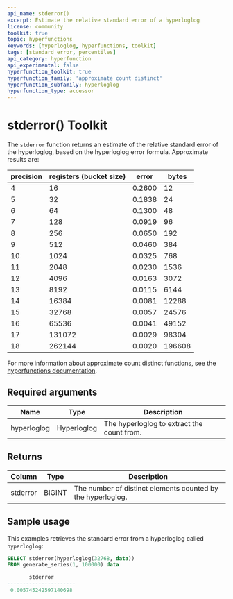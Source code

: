 ```yaml
---
api_name: stderror()
excerpt: Estimate the relative standard error of a hyperloglog
license: community
toolkit: true
topic: hyperfunctions
keywords: [hyperloglog, hyperfunctions, toolkit]
tags: [standard error, percentiles]
api_category: hyperfunction
api_experimental: false
hyperfunction_toolkit: true
hyperfunction_family: 'approximate count distinct'
hyperfunction_subfamily: hyperloglog
hyperfunction_type: accessor
---
```


# stderror()  <tag type="toolkit">Toolkit</tag>
The `stderror` function returns an estimate of the relative standard error of the hyperloglog, based on the hyperloglog error formula. Approximate results are:

|precision|registers (bucket size)|error|bytes|
|-|-|-|-|
|4|16|0.2600|12|
|5|32|0.1838|24|
|6|64|0.1300|48|
|7|128|0.0919|96|
|8|256|0.0650|192|
|9|512|0.0460|384|
|10|1024|0.0325|768|
|11|2048|0.0230|1536|
|12|4096|0.0163|3072|
|13|8192|0.0115|6144|
|14|16384|0.0081|12288|
|15|32768|0.0057|24576|
|16|65536|0.0041|49152|
|17|131072|0.0029|98304|
|18|262144|0.0020|196608|

For more information about approximate count distinct functions, see the
[hyperfunctions documentation][hyperfunctions-approx-count-distincts].

## Required arguments

|Name|Type|Description|
|-|-|-|
|hyperloglog|Hyperloglog|The hyperloglog to extract the count from.|

## Returns

|Column|Type|Description|
|-|-|-|
|stderror|BIGINT|The number of distinct elements counted by the hyperloglog.|

<!---Any special notes about the returns-->

## Sample usage
This examples retrieves the standard error from a hyperloglog called `hyperloglog`:

``` sql
SELECT stderror(hyperloglog(32768, data))
FROM generate_series(1, 100000) data

       stderror       
----------------------
 0.005745242597140698

```


[hyperfunctions-approx-count-distincts]: /timescaledb/:currentVersion:/how-to-guides/hyperfunctions/approx-count-distincts/
